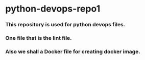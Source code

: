 # python-devops-repo1
### This repository is used for python devops files.
### One file that is the lint file.

### Also we shall a Docker file for creating docker image.
